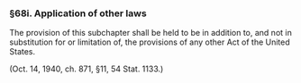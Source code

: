 ### §68i. Application of other laws ###

The provision of this subchapter shall be held to be in addition to, and not in substitution for or limitation of, the provisions of any other Act of the United States.

(Oct. 14, 1940, ch. 871, §11, 54 Stat. 1133.)